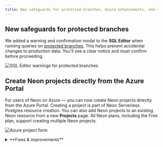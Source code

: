 ```yaml
---
title: New safeguards for protected branches, Azure enhancements, and more
---
```


## New safeguards for protected branches

We added a warning and confirmation modal to the **SQL Editor** when running queries on [protected branches](/docs/guides/protected-branches). This helps prevent accidental changes to production data. You'll see a clear notice and must confirm before proceeding.

  ![SQL Editor warnings for protected branches](/docs/relnotes/sql_editor_warning.png)

## Create Neon projects directly from the Azure Portal

For users of Neon on Azure — you can now create Neon projects directly from the Azure Portal. Creating a project is part of Neon Serverless Postgres resource creation. You can also add Neon projects to an existing Neon resource from a new **Projects** page. All Neon plans, including the Free plan, support creating multiple Neon projects.

  ![Azure project form](/docs/relnotes/azure_project_form.png)

<details>

<summary>**Fixes & improvements**</summary>

- **Neon Console**

  The **Computes** tab on individual branch pages in the Neon Console now shows **Started** and **Suspended** labels for the primary compute, indicating when the compute was last started or suspended.

  ![compute started label](/docs/relnotes/compute_started.png)

- **Neon API**

  We added a `started_at` attribute to the [Retrieve compute endpoint details](https://api-docs.neon.tech/reference/getprojectendpoint) response. This timestamp shows when your Neon compute was last started.
 
- **Vercel Native Integration**

  New Neon projects (referred to as _Databases_ in Vercel) now use Postgres 17 by default. Previously, projects created through the [Vercel Native Integration](/docs/guides/vercel-native-integration) used Postgres 15.

- **Fixes**

  Fixed an issue that caused the **Tables** page in the Neon Console to reload when the browser page regained focus.

</details>
